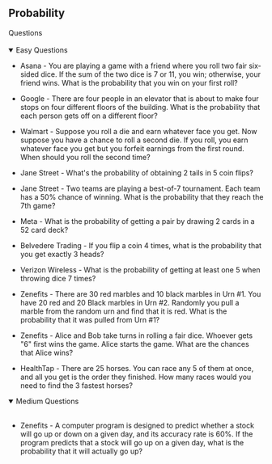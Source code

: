 ## Probability
  <summary>Questions</summary>
  </br>
    <details open>
    <summary>Easy Questions</summary>
      
- Asana - You are playing a game with a friend where you roll two fair six-sided dice. If the sum of the two dice is 7 or 11, you win; otherwise, your friend wins. What is the probability that you win on your first roll?
      
- Google - There are four people in an elevator that is about to make four stops on four different floors of the building. What is the probability that each person gets off on a different floor?
- Walmart - Suppose you roll a die and earn whatever face you get. Now suppose you have a chance to roll a second die. If you roll, you earn whatever face you get but you forfeit earnings from the first round. When should you roll the second time?
- Jane Street - What's the probability of obtaining 2 tails in 5 coin flips?
- Jane Street - Two teams are playing a best-of-7 tournament. Each team has a 50% chance of winning. What is the probability that they reach the 7th game?
- Meta - What is the probability of getting a pair by drawing 2 cards in a 52 card deck?
- Belvedere Trading - If you flip a coin 4 times, what is the probability that you get exactly 3 heads?
- Verizon Wireless - What is the probability of getting at least one 5 when throwing dice 7 times?
- Zenefits - There are 30 red marbles and 10 black marbles in Urn #1. You have 20 red and 20 Black marbles in Urn #2. Randomly you pull a marble from the random urn and find that it is red. What is the probability that it was pulled from Urn #1?
- Zenefits - Alice and Bob take turns in rolling a fair dice. Whoever gets "6" first wins the game. Alice starts the game. What are the chances that Alice wins?
- HealthTap - There are 25 horses. You can race any 5 of them at once, and all you get is the order they finished. How many races would you need to find the 3 fastest horses?
  </details>
  
    <details open>
    <summary>Medium Questions</summary>
    </br>
      
    - Zenefits - A computer program is designed to predict whether a stock will go up or down on a given day, and its accuracy rate is 60%. If the program predicts that a stock will go up on a given day, what is the probability that it will actually go up?
      
  </details>

